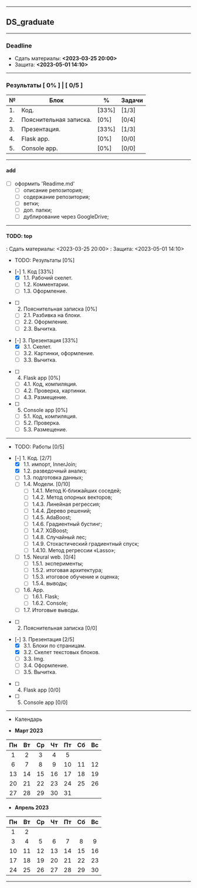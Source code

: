 ------

## DS_graduate

------

### Deadline
- Сдать материалы: **<2023-03-25 20:00>**
- Защита: **<2023-05-01 14:10>**

------

### Результаты [ __0%__ ] | [ __0/5__ ]
| №  | Блок | % | Задачи | 
| ---- | ------ | ------ | ----- |
| 1. | Код. | [33%] | [1/3] |
| 2. | Пояснительная записка. | [0%] | [0/4] |
| 3. | Презентация. | [33%] | [1/3] |
| 4. | Flask app. | [0%] | [0/0] |
| 5. | Console app. | [0%] | [0/0] |

------

#### add
- [ ] оформить 'Readime.md'
  - [ ] описание репозитория;
  - [ ] содержание репозитория;
  - [ ] ветки;
  - [ ] доп. папки;
  - [ ] дублирование через GoogleDrive;

------

#### TODO: top

: Сдать материалы: <2023-03-25 20:00>
: Защита: <2023-05-01 14:10>

* TODO: Результаты [0%]
- [-] 1. Код [33%]
  - [X] 1.1. Рабочий скелет.
  - [ ] 1.2. Комментарии.
  - [ ] 1.3. Оформление.
- [ ] 2. Пояснительная записка [0%]
  - [ ] 2.1. Разбивка на блоки.
  - [ ] 2.2. Оформление.
  - [ ] 2.3. Вычитка.
- [-] 3. Презентация [33%]
  - [X] 3.1. Скелет.
  - [ ] 3.2. Картинки, оформление.
  - [ ] 3.3. Вычитка.
- [ ] 4. Flask app [0%]
  - [ ] 4.1. Код, компиляция.
  - [ ] 4.2. Проверка, картинки.
  - [ ] 4.3. Размещение.
- [ ] 5. Console app [0%]
  - [ ] 5.1. Код, компиляция.
  - [ ] 5.2. Проверка.
  - [ ] 5.3. Размещение.

------

* TODO: Работы [0/5]
- [-] 1. Код. [2/7]
  - [X] 1.1. импорт, InnerJoin;
  - [X] 1.2. разведочный анализ;
  - [ ] 1.3. подготовка данных;
  - [ ] 1.4. Модели. [0/10]
    - [ ] 1.4.1. Метод К-ближайших соседей;
    - [ ] 1.4.2. Метод опорных векторов;
    - [ ] 1.4.3. Линейная регрессия;
    - [ ] 1.4.4. Дерево решений;
    - [ ] 1.4.5. AdaBoost;
    - [ ] 1.4.6. Градиентный бустинг;
    - [ ] 1.4.7. XGBoost;
    - [ ] 1.4.8. Случайный лес;
    - [ ] 1.4.9. Стохастический градиентный спуск;
    - [ ] 1.4.10. Метод регрессии «Lasso»;
  - [ ] 1.5. Neural web. [0/4]
    - [ ] 1.5.1. эксперименты;
    - [ ] 1.5.2. итоговая архитектура;
    - [ ] 1.5.3. итоговое обучение и оценка;
    - [ ] 1.5.4. выводы;
  - [ ] 1.6. App.
    - [ ] 1.6.1. Flask;
    - [ ] 1.6.2. Console;
  - [ ] 1.7. Итоговые выводы.
- [ ] 2. Пояснительная записка [0/0]
- [-] 3. Презентация [2/5]
  - [X] 3.1. Блоки по страницам.
  - [X] 3.2. Скелет текстовых блоков.
  - [ ] 3.3. Img.
  - [ ] 3.4. Оформление.
  - [ ] 3.5. Вычитка.
- [ ] 4. Flask app [0/0]
- [ ] 5. Console app [0/0]

------


* Календарь


- **Март 2023**

| **Пн** | **Вт** | **Ср** | **Чт** | **Пт** | **Сб** | **Вс** |
|:------:|:------:|:------:|:------:|:------:|:------:|:------:|
| 1      | 2      | 3      | 4      | 5      |        |        |
| 6      | 7      | 8      | 9      | 10     | 11     | 12     |
| 13     | 14     | 15     | 16     | 17     | 18     | 19     |
| 20     | 21     | 22     | 23     | 24     | 25     | 26     |
| 27     | 28     | 29     | 30     | 31     |        |        |


- **Апрель 2023**

| **Пн** | **Вт** | **Ср** | **Чт** | **Пт** | **Сб** | **Вс** |
|:------:|:------:|:------:|:------:|:------:|:------:|:------:|
|      1 |      2 |        |        |        |        |        |
|      3 |      4 |      5 |      6 |      7 |      8 |     9  |
|     10 |     11 |     12 |     13 |     14 |     15 |     16 |
|     17 |     18 |     19 |     20 |     21 |     22 |     23 |
|     24 |     25 |     26 |     27 |     28 |     29 |     30 |

------
